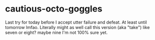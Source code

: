 # cautious-octo-goggles
Last try for today before I accept utter failure and defeat. At least until tomorrow lmfao. Literally might as well call this version (aka "take") like seven or eight? maybe nine I'm not 100% sure yet.
